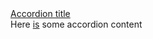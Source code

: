 <section class="au-accordion">
  <a href="#accordion-default" class="au-accordion__title js-au-accordion" aria-controls="accordion-default" aria-expanded="true" aria-selected="true" role="tab" onclick="return AU.accordion.Toggle( this )">Accordion title</a>

  <div class="au-accordion__body" id="accordion-default" aria-hidden="false">
    <div class="au-accordion__body-wrapper">
      <div class="no-a11y-test">
        Here <a href="#url">is</a> some accordion content
      </div>
    </div>
  </div>
</section>
